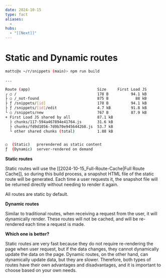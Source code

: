 ```yaml
---
date: 2024-10-15
type: fact
aliases:
  -
hubs:
  - "[[Next]]"
---
```


# Static and Dynamic routes

```bash
mattc@x ~/r/snippets (main)> npm run build

...

Route (app)                              Size     First Load JS
┌ ○ /                                    178 B          94.1 kB
├ ○ /_not-found                          875 B            88 kB
├ ƒ /snippets/[id]                       178 B          94.1 kB
├ ƒ /snippets/[id]/edit                  4.7 kB         91.8 kB
└ ○ /snippets/new                        767 B          87.9 kB
+ First Load JS shared by all            87.1 kB
  ├ chunks/117-594a467894e41764.js       31.6 kB
  ├ chunks/fd9d1056-7d9b70e9456442b8.js  53.7 kB
  └ other shared chunks (total)          1.88 kB


○  (Static)   prerendered as static content
ƒ  (Dynamic)  server-rendered on demand

```

**Static routes**

Static routes will use the [[2024-10-15_Full-Route-Cache|Full Route Cache]], so during this build process, a snapshot HTML file of the static route will be generated. Each time a user requests it, the snapshot file will be returned directly without needing to render it again.

All routes are static by default.


**Dynamic routes**

Similar to traditional routes, when receiving a request from the user, it will dynamically render. These routes will not be cached, and will be re-rendered each time a request is made.


**Which one is better?**

Static routes are very fast because they do not require re-rendering the page when user request, but if the data changes, they cannot dynamically update the data on the page. Dynamic routes, on the other hand, can dynamically update data, but they are slower. Therefore, both types of routes have their own advantages and disadvantages, and it is important to choose based on your own needs.

